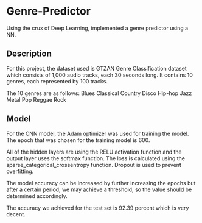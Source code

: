 # Genre-Predictor
Using the crux of Deep Learning, implemented a genre predictor using a NN.

## Description 
For this project, the dataset used is GTZAN Genre Classification dataset which consists of 1,000 audio tracks, each 30 seconds long. It contains 10 genres, each represented by 100 tracks.

The 10 genres are as follows:
Blues
Classical
Country
Disco
Hip-hop
Jazz
Metal
Pop
Reggae
Rock

## Model
For the CNN model, the Adam optimizer was used for training the model. The epoch that was chosen for the training model is 600.

All of the hidden layers are using the RELU activation function and the output layer uses the softmax function. The loss is calculated using the sparse_categorical_crossentropy function.
Dropout is used to prevent overfitting.

The model accuracy can be increased by further increasing the epochs but after a certain period, we may achieve a threshold, so the value should be determined accordingly.

The accuracy we achieved for the test set is 92.39 percent which is very decent.
